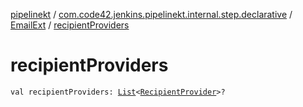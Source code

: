 [pipelinekt](../../index.md) / [com.code42.jenkins.pipelinekt.internal.step.declarative](../index.md) / [EmailExt](index.md) / [recipientProviders](./recipient-providers.md)

# recipientProviders

`val recipientProviders: `[`List`](https://kotlinlang.org/api/latest/jvm/stdlib/kotlin.collections/-list/index.html)`<`[`RecipientProvider`](../../com.code42.jenkins.pipelinekt.core.notifications/-recipient-provider/index.md)`>?`